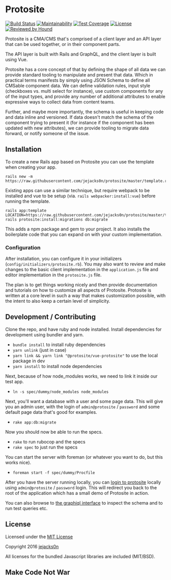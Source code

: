 Protosite
=========

[![Build Status](https://travis-ci.org/jejacks0n/protosite.svg?branch=master)](https://travis-ci.org/jejacks0n/protosite)
[![Maintainability](https://api.codeclimate.com/v1/badges/2fe64b2099900239713a/maintainability)](https://codeclimate.com/github/jejacks0n/protosite/maintainability)
[![Test Coverage](https://api.codeclimate.com/v1/badges/2fe64b2099900239713a/test_coverage)](https://codeclimate.com/github/jejacks0n/protosite/test_coverage)
[![License](https://img.shields.io/badge/license-MIT-brightgreen.svg)](https://opensource.org/licenses/MIT)
[![Reviewed by Hound](https://img.shields.io/badge/Reviewed_by-Hound-8E64B0.svg)](https://houndci.com)


Protosite is a CMA/CMS that's comprised of a client layer and an API layer that can be used together, or in their
component parts.

The API layer is built with Rails and GraphQL, and the client layer is built using Vue.

Protosite has a core concept of that by defining the shape of all data we can provide standard tooling to manipulate
and present that data. Which in practical terms manifests by simply using JSON Schema to define all CMSable component
data. We can define validation rules, input style (checkboxes vs. multi select for instance), use custom components for
any of the input types, and provide any number of additional attributes to enable expressive ways to collect data from
content teams.

Further, and maybe more importantly, the schema is useful in keeping code and data inline and versioned. If data doesn't
match the schema of the component trying to present it (for instance if the component has been updated with new
attributes), we can provide tooling to migrate data forward, or notify someone of the issue. 


## Installation

To create a new Rails app based on Protosite you can use the template when creating your app.

```shell
rails new -m https://raw.githubusercontent.com/jejacks0n/protosite/master/template.rb
```

Existing apps can use a similar technique, but require webpack to be installed and vue to be setup (via.
`rails webpacker:install:vue`) before running the template.

```shell
rails app:template LOCATION=https://raw.githubusercontent.com/jejacks0n/protosite/master/template.rb
rails protosite:install:migrations db:migrate
```

This adds a npm package and gem to your project. It also installs the boilerplate code that you can expand on with your
custom implementation.

### Configuration

After installation, you can configure it in your initializers (`config/initializers/protosite.rb`). You may also want to
review and make changes to the basic client implementation in the `application.js` file and editor implementation in the
`protosite.js` file.

The plan is to get things working nicely and then provide documentation and tutorials on how to customize all aspects of
Protosite. Protosite is written at a core level in such a way that makes customization possible, with the intent to also
keep a certain level of simplicity.


## Development / Contributing

Clone the repo, and have ruby and node installed. Install dependencies for development using bundler and yarn.

- `bundle install` to install ruby dependencies
- `yarn unlink` (just in case)
- `yarn link && yarn link "@protosite/vue-protosite"` to use the local package in dev
- `yarn install` to install node dependencies

Next, because of how node_modules works, we need to link it inside our test app.

- `ln -s spec/dummy/node_modules node_modules`

Next, you'll want a database with a user and some page data. This will give you an admin user, with the login of
`admin@protosite` / `password` and some default page data that's good for examples.

- `rake app:db:migrate`

Now you should now be able to run the specs.

- `rake` to run rubocop and the specs
- `rake spec` to just run the specs

You can start the server with foreman (or whatever you want to do, but this works nice).

- `foreman start -f spec/dummy/Procfile`

After you have the server running locally, you can [login to protosite](http://localhost:3000/protosite) locally using
`admin@protosite` / `password` login. This will redirect you back to the root of the application which has a small demo of
Protosite in action.

You can also browse to [the graphiql interface](http://localhost:3000/protosite/graphiql) to inspect the schema and to run
test queries etc.


## License

Licensed under the [MIT License](http://creativecommons.org/licenses/MIT/)

Copyright 2016 [jejacks0n](https://github.com/jejacks0n)

All licenses for the bundled Javascript libraries are included (MIT/BSD).


## Make Code Not War
